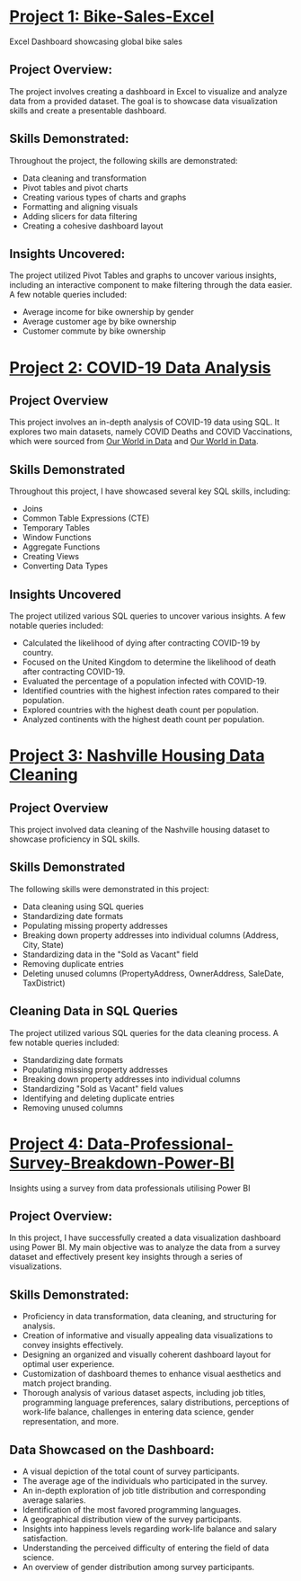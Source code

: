 # [Project 1: Bike-Sales-Excel](https://github.com/RMNUFC89/Excel-Bike-Sales/tree/main)
Excel Dashboard showcasing global bike sales

## Project Overview:
The project involves creating a dashboard in Excel to visualize and analyze data from a provided dataset. The goal is to showcase data visualization skills and create a presentable dashboard.

## Skills Demonstrated:
Throughout the project, the following skills are demonstrated:
- Data cleaning and transformation
- Pivot tables and pivot charts
- Creating various types of charts and graphs
- Formatting and aligning visuals
- Adding slicers for data filtering
- Creating a cohesive dashboard layout

## Insights Uncovered:
The project utilized Pivot Tables and graphs to uncover various insights, including an interactive component to make filtering through the data easier. A few notable queries included:

- Average income for bike ownership by gender
- Average customer age by bike ownership
- Customer commute by bike ownership


# [Project 2: COVID-19 Data Analysis](https://github.com/RMNUFC89/SQL-COVID-19-Data-Analysis/tree/main)

## Project Overview

This project involves an in-depth analysis of COVID-19 data using SQL. It explores two main datasets, namely COVID Deaths and COVID Vaccinations, which were sourced from [Our World in Data](https://ourworldindata.org/covid-deaths) and [Our World in Data](https://ourworldindata.org/covid-vaccinations). 

## Skills Demonstrated

Throughout this project, I have showcased several key SQL skills, including:

- Joins
- Common Table Expressions (CTE)
- Temporary Tables
- Window Functions
- Aggregate Functions
- Creating Views
- Converting Data Types

## Insights Uncovered
The project utilized various SQL queries to uncover various insights. A few notable queries included:

- Calculated the likelihood of dying after contracting COVID-19 by country.
- Focused on the United Kingdom to determine the likelihood of death after contracting COVID-19.
- Evaluated the percentage of a population infected with COVID-19.
- Identified countries with the highest infection rates compared to their population.
- Explored countries with the highest death count per population.
- Analyzed continents with the highest death count per population.

# [Project 3: Nashville Housing Data Cleaning](https://github.com/RMNUFC89/SQL-Nashville-Housing-Data-Cleaning)

## Project Overview
This project involved data cleaning of the Nashville housing dataset to showcase proficiency in SQL skills.

## Skills Demonstrated
The following skills were demonstrated in this project:

- Data cleaning using SQL queries
- Standardizing date formats
- Populating missing property addresses
- Breaking down property addresses into individual columns (Address, City, State)
- Standardizing data in the "Sold as Vacant" field
- Removing duplicate entries
- Deleting unused columns (PropertyAddress, OwnerAddress, SaleDate, TaxDistrict)

## Cleaning Data in SQL Queries
The project utilized various SQL queries for the data cleaning process. A few notable queries included:
- Standardizing date formats
- Populating missing property addresses
- Breaking down property addresses into individual columns
- Standardizing "Sold as Vacant" field values
- Identifying and deleting duplicate entries
- Removing unused columns

# [Project 4: Data-Professional-Survey-Breakdown-Power-BI](https://github.com/RMNUFC89/Power-BI-Data-Professional-Survey-Breakdown)
Insights using a survey from data professionals utilising Power BI

## Project Overview:
In this project, I have successfully created a data visualization dashboard using Power BI. My main objective was to analyze the data from a survey dataset and effectively present key insights through a series of visualizations.

## Skills Demonstrated:
- Proficiency in data transformation, data cleaning, and structuring for analysis.
- Creation of informative and visually appealing data visualizations to convey insights effectively.
- Designing an organized and visually coherent dashboard layout for optimal user experience.
- Customization of dashboard themes to enhance visual aesthetics and match project branding.
- Thorough analysis of various dataset aspects, including job titles, programming language preferences, salary distributions, perceptions of work-life balance, challenges in entering data science, gender representation, and more.

## Data Showcased on the Dashboard:
   - A visual depiction of the total count of survey participants.
   - The average age of the individuals who participated in the survey.
   - An in-depth exploration of job title distribution and corresponding average salaries.
   - Identification of the most favored programming languages.
   - A geographical distribution view of the survey participants.
   - Insights into happiness levels regarding work-life balance and salary satisfaction.
   - Understanding the perceived difficulty of entering the field of data science.
   - An overview of gender distribution among survey participants.
